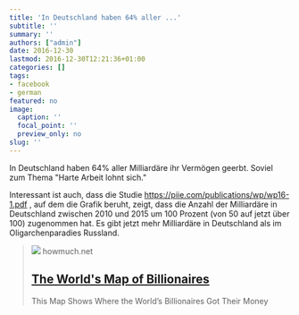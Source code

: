 ```yaml
---
title: 'In Deutschland haben 64% aller ...'
subtitle: ''
summary: ''
authors: ["admin"]
date: 2016-12-30
lastmod: 2016-12-30T12:21:36+01:00
categories: []
tags:
- facebook
- german
featured: no
image:
  caption: ''
  focal_point: ''
  preview_only: no
slug: ''
---
```

In Deutschland haben 64% aller Milliardäre ihr Vermögen geerbt. Soviel zum Thema "Harte Arbeit lohnt sich." 

Interessant ist auch, dass die Studie https://piie.com/publications/wp/wp16-1.pdf , auf dem die Grafik beruht, zeigt, dass die Anzahl der Milliardäre in Deutschland zwischen 2010 und 2015 um 100 Prozent (von 50 auf jetzt über 100) zugenommen hat. Es gibt jetzt mehr Milliardäre in Deutschland als im Oligarchenparadies Russland.
> [![](https://cdn.howmuch.net/unbranded/world-map-of-billionaires-5bd3.png)](https://howmuch.net/articles/billionaires-map)
> howmuch.net
> ## [The World's Map of Billionaires](https://howmuch.net/articles/billionaires-map)
>
>This Map Shows Where the World’s Billionaires Got Their Money


